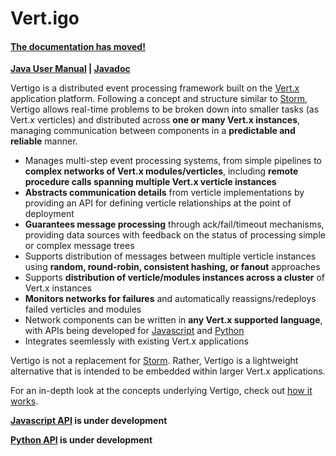 Vert.igo
========

#### [The documentation has moved!](https://github.com/kuujo/vertigo/wiki/Vertigo-Documentation)

**[Java User Manual](https://github.com/kuujo/vertigo/wiki/Java-User-Manual) | [Javadoc](http://vertigo.kuujo.net/java/)**

Vertigo is a distributed event processing framework built on the
[Vert.x](http://vertx.io/) application platform. Following a concept and
structure similar to [Storm](https://github.com/nathanmarz/storm), Vertigo
allows real-time problems to be broken down into smaller tasks (as Vert.x
verticles) and distributed across **one or many Vert.x instances**, managing
communication between components in a **predictable and reliable** manner.

* Manages multi-step event processing systems, from simple pipelines to
  **complex networks of Vert.x modules/verticles**, including **remote procedure
  calls spanning multiple Vert.x verticle instances**
* **Abstracts communication details** from verticle implementations by providing
  an API for defining verticle relationships at the point of deployment
* **Guarantees message processing** through ack/fail/timeout mechanisms, providing
  data sources with feedback on the status of processing simple or complex
  message trees
* Supports distribution of messages between multiple verticle instances using
  **random, round-robin, consistent hashing, or fanout** approaches
* Supports **distribution of verticle/modules instances across a cluster** of Vert.x
  instances
* **Monitors networks for failures** and automatically reassigns/redeploys failed
  verticles and modules
* Network components can be written in **any Vert.x supported language**, with
  APIs being developed for [Javascript](https://github.com/kuujo/vertigo-js)
  and [Python](https://github.com/kuujo/vertigo-python)
* Integrates seemlessly with existing Vert.x applications

Vertigo is not a replacement for [Storm](https://github.com/nathanmarz/storm).
Rather, Vertigo is a lightweight alternative that is intended to be embedded
within larger Vert.x applications.

For an in-depth look at the concepts underlying Vertigo, check out
[how it works](https://github.com/kuujo/vertigo/wiki/How-it-works).

**[Javascript API](https://github.com/kuujo/vertigo-js) is under development**

**[Python API](https://github.com/kuujo/vertigo-python) is under development**

